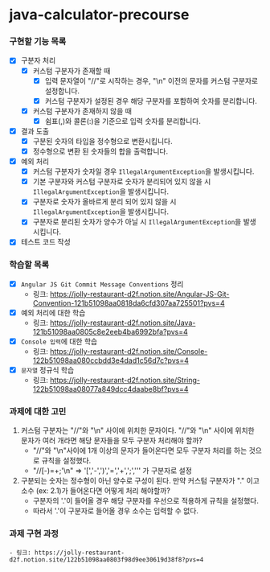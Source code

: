 # java-calculator-precourse

### 구현할 기능 목록
  - [x] 구분자 처리
    - [x] 커스텀 구분자가 존재할 때
      - [x] 입력 문자열이 "//"로 시작하는 경우, "\n" 이전의 문자를 커스텀 구분자로 설정합니다.
      - [x] 커스텀 구분자가 설정된 경우 해당 구분자를 포함하여 숫자를 분리합니다.

    - [x] 커스텀 구분자가 존재하지 않을 때
      - [x] 쉼표(,)와 콜론(:)을 기준으로 입력 숫자를 분리합니다.
  
  - [x] 결과 도출
    - [x] 구분된 숫자의 타입을 정수형으로 변환시킵니다.
    - [x] 정수형으로 변환 된 숫자들의 합을 출력합니다.

  - [x] 예외 처리
    - [x] 커스텀 구분자가 숫자일 경우 `IllegalArgumentException`을 발생시킵니다.
    - [x] 기본 구분자와 커스텀 구분자로 숫자가 분리되어 있지 않을 시 `IllegalArgumentException`을 발생시킵니다.
    - [x] 구분자로 숫자가 올바르게 분리 되어 있지 않을 시 `IllegalArgumentException`을 발생시킵니다.
    - [x] 구분자로 분리된 숫자가 양수가 아닐 시 `IllegalArgumentException`을 발생시킵니다.

  - [x] 테스트 코드 작성

### 학습할 목록
  - [x] `Angular JS Git Commit Message Conventions` 정리
    - 링크: https://jolly-restaurant-d2f.notion.site/Angular-JS-Git-Convention-121b51098aa0818da6cfd307aa725501?pvs=4
  - [x] 예외 처리에 대한 학습
    - 링크: https://jolly-restaurant-d2f.notion.site/Java-121b51098aa0805c8e2eeb4ba6992bfa?pvs=4
  - [x] `Console 입력`에 대한 학습
    - 링크: https://jolly-restaurant-d2f.notion.site/Console-122b51098aa080ccbdd3e4dad1c56d7c?pvs=4
  - [x] `문자열` 정규식 학습
    - 링크: https://jolly-restaurant-d2f.notion.site/String-122b51098aa08077a849dcc4daabe8bf?pvs=4

### 과제에 대한 고민
1. 커스텀 구분자는 "//"와 "\n" 사이에 위치한 문자이다. "//"와 "\n" 사이에 위치한 문자가 여러 개라면 해당 문자들을 모두 구분자 처리해야 할까?
    - "//"와 "\n"사이에 1개 이상의 문자가 들어온다면 모두 구분자 처리를 하는 것으로 규칙을 설정했다.
    - "//[-)=+;'\n" => '[','-',')','=','+',';',''' 가 구분자로 설정
2. 구분되는 숫자는 정수형이 아닌 양수로 구성이 된다. 만약 커스텀 구분자가 "." 이고 소수 (ex: 2.1)가 들어온다면 어떻게 처리 해야할까?
    - 구분자의 '.'이 들어올 경우 해당 구분자를 우선으로 적용하게 규칙을 설정했다.
    - 따라서 '.'이 구분자로 들어올 경우 소수는 입력할 수 없다.

### 과제 구현 과정
    - 링크: https://jolly-restaurant-d2f.notion.site/122b51098aa0803f98d9ee30619d38f8?pvs=4